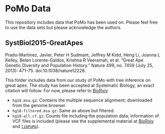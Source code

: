 # PoMo Data

This repository includes data that PoMo has been used on.  Please feel
free to use the data sets but please acknowledge the authors.

## SystBiol2015-GreatApes

Prado-Martinez, Javier, Peter H Sudmant, Jeffrey M Kidd, Heng Li,
Joanna L Kelley, Belen Lorente-Galdos, Krishna R Veeramah, et
al. “Great Ape Genetic Diversity and Population History.” Nature 499,
no. 7459 (July 25, 2013): 471–75. doi:10.1038/nature12228.

This folder includes data from our study of PoMo with tree inference
on great apes.  The study has been accepted at Systematic Biology, an
exact citation will follow.  For now, please refer to
[BioRxiv](http://dx.doi.org/10.1101/016360).

- `hg18.msa.gz`: Contains the multiple sequence alignment; downloaded
  from the genome browser.
- `hg18-filtered.msa.gz`: Same as above but filtered.
- `hg18-all.cf.gz`: Counts file including the population data;
  information of VCF files is included (please see the supplemental
  material at [BioRxiv](http://dx.doi.org/10.1101/016360) and
  [`libPoMo`](https://github.com/pomo-dev/PoMo)).
